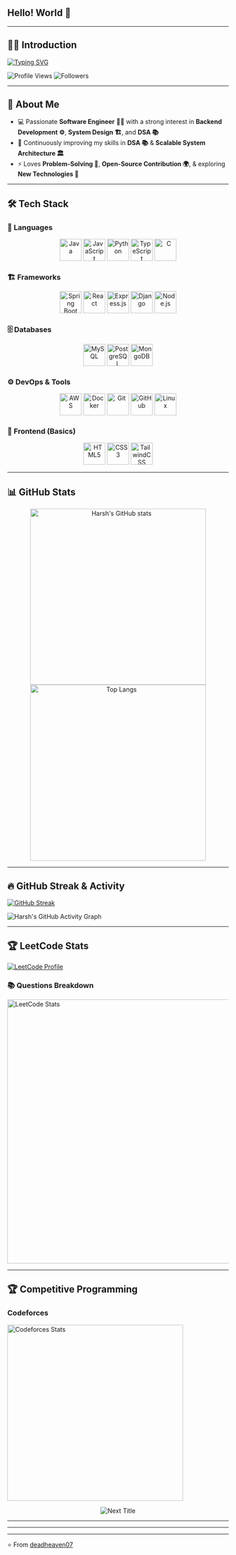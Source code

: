 ## Hello! World  👋

<!--
**deadheaven07/deadheaven07** is a ✨ _special_ ✨ repository because its `README.md` (this file) appears on your GitHub profile.

Here are some ideas to get you started:

- 🔭 I’m currently working on ...
- 🌱 I’m currently learning ...
- 👯 I’m looking to collaborate on ...
- 🤔 I’m looking for help with ...
- 💬 Ask me about ...
- 📫 How to reach me: ...
- 😄 Pronouns: ...
- ⚡ Fun fact: ...
-->

---

## 👨‍💻 Introduction  

[![Typing SVG](https://readme-typing-svg.herokuapp.com?font=Fira+Code&duration=3000&pause=1000&color=00F707&width=600&lines=Hi%2C+I'm+Harsh+Raghuwanshi+👋;Backend+Developer+%7C+Java%2C%20Javascript;Passionate+about+DSA+and+System%20Design)](https://git.io/typing-svg)


![Profile Views](https://komarev.com/ghpvc/?username=deadheaven07&color=blue&style=flat)
![Followers](https://img.shields.io/github/followers/deadheaven07?style=social)

---

## 🚀 About Me  

- 💻 Passionate **Software Engineer** 🧑‍💻 with a strong interest in **Backend Development ⚙️**, **System Design 🏗️**, and **DSA 📚**  
- 🌱 Continuously improving my skills in **DSA 📚** & **Scalable System Architecture 🏛️**  
- ⚡ Loves **Problem-Solving 🧩**, **Open-Source Contribution 🌍**, & exploring **New Technologies 🔬**

---

## 🛠️ Tech Stack  

### 🚀 Languages  
<p align="center">
  <img src="https://skillicons.dev/icons?i=java" title="Java" width="50"/>
  <img src="https://skillicons.dev/icons?i=js" title="JavaScript" width="50"/>
  <img src="https://skillicons.dev/icons?i=python" title="Python" width="50"/>
  <img src="https://skillicons.dev/icons?i=ts" title="TypeScript" width="50"/>
  <img src="https://skillicons.dev/icons?i=c" title="C" width="50"/>
</p>

### 🏗️ Frameworks  
<p align="center">
  <img src="https://skillicons.dev/icons?i=spring" title="Spring Boot" width="50"/>
  <img src="https://skillicons.dev/icons?i=react" title="React" width="50"/>
  <img src="https://skillicons.dev/icons?i=express" title="Express.js" width="50"/>
  <img src="https://skillicons.dev/icons?i=django" title="Django" width="50"/>
  <img src="https://skillicons.dev/icons?i=nodejs" title="Node.js" width="50"/>
</p>

### 🗄️ Databases  
<p align="center">
  <img src="https://skillicons.dev/icons?i=mysql" title="MySQL" width="50"/>
  <img src="https://skillicons.dev/icons?i=postgres" title="PostgreSQL" width="50"/>
  <img src="https://skillicons.dev/icons?i=mongodb" title="MongoDB" width="50"/>
</p>

### ⚙️ DevOps & Tools  
<p align="center">
  <img src="https://skillicons.dev/icons?i=aws" title="AWS" width="50"/>
  <img src="https://skillicons.dev/icons?i=docker" title="Docker" width="50"/>
  <img src="https://skillicons.dev/icons?i=git" title="Git" width="50"/>
  <img src="https://skillicons.dev/icons?i=github" title="GitHub" width="50"/>
  <img src="https://skillicons.dev/icons?i=linux" title="Linux" width="50"/>
</p>

### 🎨 Frontend (Basics)  
<p align="center">
  <img src="https://skillicons.dev/icons?i=html" title="HTML5" width="50"/>
  <img src="https://skillicons.dev/icons?i=css" title="CSS3" width="50"/>
  <img src="https://skillicons.dev/icons?i=tailwind" title="TailwindCSS" width="50"/>
</p>

---

## 📊 GitHub Stats  

<div align="center">
  <a href="https://github.com/deadheaven07" title="GitHub Profile">
    <img src="https://github-readme-stats.vercel.app/api?username=deadheaven07&show_icons=true&theme=tokyonight" alt="Harsh's GitHub stats" width="400" />
  </a>
  <a href="https://github.com/deadheaven07" title="Languages Breakdown">
    <img src="https://github-readme-stats.vercel.app/api/top-langs/?username=deadheaven07&layout=compact&theme=tokyonight" alt="Top Langs" width="400" />
  </a>
</div>

---

## 🔥 GitHub Streak & Activity  

[![GitHub Streak](https://streak-stats.demolab.com?user=deadheaven07&theme=tokyonight&hide_border=true)](https://git.io/streak-stats)  

![Harsh's GitHub Activity Graph](https://github-readme-activity-graph.vercel.app/graph?username=deadheaven07&theme=tokyo-night)

---

## 🏆 LeetCode Stats
[![LeetCode Profile](https://img.shields.io/badge/LeetCode-deadheaven007-orange?logo=leetcode&logoColor=white)](https://leetcode.com/u/deadheaven007/)
### 📚 Questions Breakdown
<a href="https://leetcode.com/u/deadheaven007/" title="View LeetCode Profile"> <img src="https://leetcard.jacoblin.cool/deadheaven007?theme=dark&ext=topic" alt="LeetCode Stats" width="600" style="transform: scale(1); transition: transform 0.3s;" onmouseover="this.style.transform='scale(1.05)'" onmouseout="this.style.transform='scale(1)'" /> </a>

---

## 🏆 Competitive Programming  

### Codeforces  
<a href="https://codeforces.com/profile/deadheaven_cp" title="View Codeforces Profile">
  <img src="https://codeforces-readme-stats.vercel.app/api/card?username=deadheaven_cp&theme=dark" alt="Codeforces Stats" width="400" />
</a>

<p align="center">
  <img src="https://img.shields.io/badge/Next%20Title-Expert-blue?style=for-the-badge" alt="Next Title" />
</p>

---

<!--
## 🚀 Featured Projects  

[![Readme Card](https://github-readme-stats.vercel.app/api/pin/?username=deadheaven07&repo=Netflix-Clone&theme=tokyonight)](https://github.com/deadheaven07/Netflix-Clone)
[![Readme Card](https://github-readme-stats.vercel.app/api/pin/?username=deadheaven07&repo=E-Commerce-Platform&theme=tokyonight)](https://github.com/deadheaven07/E-Commerce-Platform)
-->

---

<!--
## 🔗 Connect with Me
[![LinkedIn](https://img.shields.io/badge/LinkedIn-blue?logo=linkedin&logoColor=white)](https://linkedin.com/in/YOUR-LINK)  
[![Portfolio](https://img.shields.io/badge/Portfolio-black?logo=github&logoColor=white)](https://YOUR-PORTFOLIO-LINK)  
[![LeetCode](https://img.shields.io/badge/LeetCode-orange?logo=leetcode&logoColor=white)](https://leetcode.com/YOUR-USERNAME)  
-->

---
⭐️ From [deadheaven07](https://github.com/deadheaven07)
